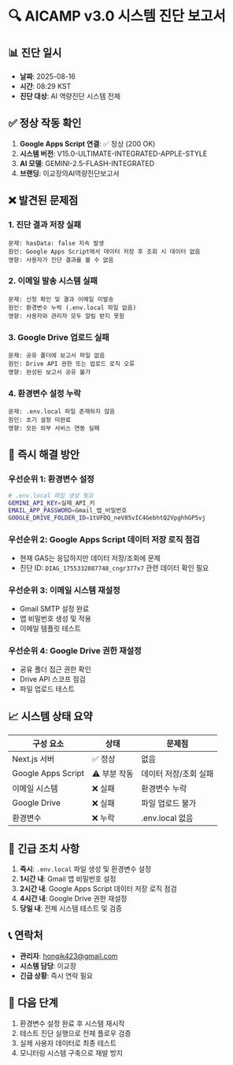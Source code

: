 # 🔍 AICAMP v3.0 시스템 진단 보고서

## 📊 진단 일시
- **날짜**: 2025-08-16
- **시간**: 08:29 KST
- **진단 대상**: AI 역량진단 시스템 전체

## ✅ 정상 작동 확인
1. **Google Apps Script 연결**: ✅ 정상 (200 OK)
2. **시스템 버전**: V15.0-ULTIMATE-INTEGRATED-APPLE-STYLE
3. **AI 모델**: GEMINI-2.5-FLASH-INTEGRATED
4. **브랜딩**: 이교장의AI역량진단보고서

## ❌ 발견된 문제점

### 1. 진단 결과 저장 실패
```
문제: hasData: false 지속 발생
원인: Google Apps Script에서 데이터 저장 후 조회 시 데이터 없음
영향: 사용자가 진단 결과를 볼 수 없음
```

### 2. 이메일 발송 시스템 실패
```
문제: 신청 확인 및 결과 이메일 미발송
원인: 환경변수 누락 (.env.local 파일 없음)
영향: 사용자와 관리자 모두 알림 받지 못함
```

### 3. Google Drive 업로드 실패
```
문제: 공유 폴더에 보고서 파일 없음
원인: Drive API 권한 또는 업로드 로직 오류
영향: 완성된 보고서 공유 불가
```

### 4. 환경변수 설정 누락
```
문제: .env.local 파일 존재하지 않음
원인: 초기 설정 미완료
영향: 모든 외부 서비스 연동 실패
```

## 🔧 즉시 해결 방안

### 우선순위 1: 환경변수 설정
```bash
# .env.local 파일 생성 필요
GEMINI_API_KEY=실제_API_키
EMAIL_APP_PASSWORD=Gmail_앱_비밀번호
GOOGLE_DRIVE_FOLDER_ID=1tUFDQ_neV85vIC4GebhtQ2VpghhGP5vj
```

### 우선순위 2: Google Apps Script 데이터 저장 로직 점검
- 현재 GAS는 응답하지만 데이터 저장/조회에 문제
- 진단 ID: `DIAG_1755332087748_cngr377x7` 관련 데이터 확인 필요

### 우선순위 3: 이메일 시스템 재설정
- Gmail SMTP 설정 완료
- 앱 비밀번호 생성 및 적용
- 이메일 템플릿 테스트

### 우선순위 4: Google Drive 권한 재설정
- 공유 폴더 접근 권한 확인
- Drive API 스코프 점검
- 파일 업로드 테스트

## 📈 시스템 상태 요약

| 구성 요소 | 상태 | 문제점 |
|----------|------|--------|
| Next.js 서버 | ✅ 정상 | 없음 |
| Google Apps Script | ⚠️ 부분 작동 | 데이터 저장/조회 실패 |
| 이메일 시스템 | ❌ 실패 | 환경변수 누락 |
| Google Drive | ❌ 실패 | 파일 업로드 불가 |
| 환경변수 | ❌ 누락 | .env.local 없음 |

## 🚨 긴급 조치 사항

1. **즉시**: `.env.local` 파일 생성 및 환경변수 설정
2. **1시간 내**: Gmail 앱 비밀번호 설정
3. **2시간 내**: Google Apps Script 데이터 저장 로직 점검
4. **4시간 내**: Google Drive 권한 재설정
5. **당일 내**: 전체 시스템 테스트 및 검증

## 📞 연락처
- **관리자**: hongik423@gmail.com
- **시스템 담당**: 이교장
- **긴급 상황**: 즉시 연락 필요

## 🔄 다음 단계
1. 환경변수 설정 완료 후 시스템 재시작
2. 테스트 진단 실행으로 전체 플로우 검증
3. 실제 사용자 데이터로 최종 테스트
4. 모니터링 시스템 구축으로 재발 방지

